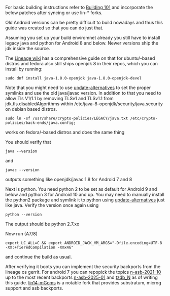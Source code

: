 For basic building instructions refer to [Building 101](./Building_101)
and incorporate the below patches after syncing or use lin-* forks.

Old Android versions can be pretty difficult to build nowadays and thus this guide was created so that you can do just that.

Assuming you set up your build enviromnet already you still have to install legacy java and python for Android 8 and below. Newer versions ship the jdk inside the source.

The [Lineage wiki](https://wiki.lineageos.org/devices/flounder/build/#java) has a comprehensive guide on that for ubuntu/-based distros and fedora also still ships openjdk 8 in their repos, which you can install by running:
```
sudo dnf install java-1.8.0-openjdk java-1.8.0-openjdk-devel
```
Note that you might need to use [update-alternatives](https://www.baeldung.com/linux/update-alternatives-command) to set the proper symlinks and use the old java/javac version.
In addition to that you need to allow Tls V1/1.1 by removing TLSv1 and TLSv1.1 from jdk.tls.disabledAlgorithms within /etc/java-8-openjdk/security/java.security on debian based distros.
```
sudo ln -sf /usr/share/crypto-policies/LEGACY/java.txt /etc/crypto-policies/back-ends/java.config;
```
works on fedora/-based distros and does the same thing

You should verify that
```
java --version
```
and
```
javac --version
```
outputs something like openjdk/javac 1.8 for Android 7 and 8


Next is python. You need python 2 to be set as default for Android 9 and below and python 3 for Android 10 and up.
You may need to manually install the python2 package and symlink it to python using [update-alternatives](https://www.baeldung.com/linux/update-alternatives-command) just like java.
Verify the version once again using
```
python --version
```
The output should be python 2.7.xx

Now run (A7/8)
```
export LC_ALL=C && export ANDROID_JACK_VM_ARGS="-Dfile.encoding=UTF-8 -XX:+TieredCompilation -Xmx4G"
```
and continue the build as usual.

After verifying it boots you can implement the security backports from the lineage os gerrit.
For android 7 you can repopick the topics [n-asb-2021-10](https://review.lineageos.org/q/topic:%22n-asb-2021-09%22) up to the most recent backports [n-asb-2025-01](https://review.lineageos.org/q/topic:%22n-asb-2025-01%22) and [tzdb_N](https://review.lineageos.org/q/topic:%22tzdb_N%22) as of writing this guide.
[lin14-mGoms](https://github.com/lin14-mGoms) is a notable fork that provides substratum, microg support and asb backports.
